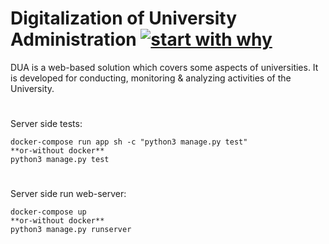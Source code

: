 # Digitalization of University Administration [![start with why](https://img.shields.io/badge/%20UnitTests-passing%3F-green.svg?style=flat)](https://memegenerator.net/instance/64653922/success-kid-all-unit-tests-passed)

DUA is a web-based solution which covers some aspects of universities. It is developed for conducting, monitoring & analyzing activities of the University.
#
Server side tests:
```
docker-compose run app sh -c "python3 manage.py test"
**or-without docker**
python3 manage.py test
```
#
Server side run web-server:
```
docker-compose up
**or-without docker**
python3 manage.py runserver
```
